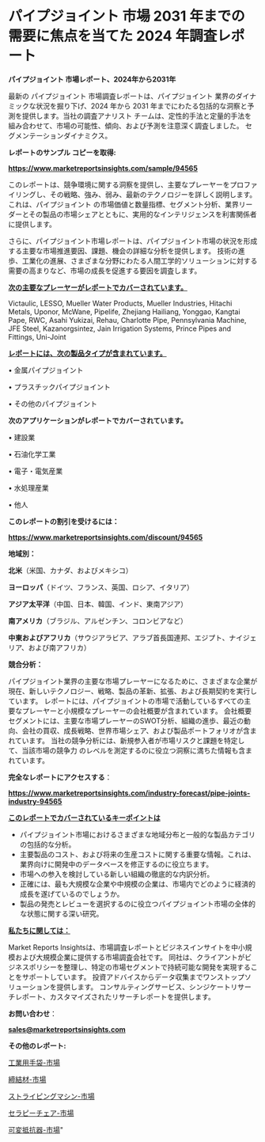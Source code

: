 # パイプジョイント 市場 2031 年までの需要に焦点を当てた 2024 年調査レポート

<strong>パイプジョイント 市場レポート、2024年から2031年</strong>

最新の パイプジョイント 市場調査レポートは、パイプジョイント 業界のダイナミックな状況を掘り下げ、2024 年から 2031 年までにわたる包括的な洞察と予測を提供します。当社の調査アナリスト チームは、定性的手法と定量的手法を組み合わせて、市場の可能性、傾向、および予測を注意深く調査しました。 セグメンテーションダイナミクス。



<strong>レポートのサンプル コピーを取得:</strong> <a href=https://www.marketreportsinsights.com/sample/94565>

<strong><u>https://www.marketreportsinsights.com/sample/94565</u></strong></a>

このレポートは、競争環境に関する洞察を提供し、主要なプレーヤーをプロファイリングし、その戦略、強み、弱み、最新のテクノロジーを詳しく説明します。 これは、パイプジョイント の市場価値と数量指標、セグメント分析、業界リーダーとその製品の市場シェアとともに、実用的なインテリジェンスを利害関係者に提供します。

さらに、パイプジョイント市場レポートは、パイプジョイント市場の状況を形成する主要な市場推進要因、課題、機会の詳細な分析を提供します。 技術の進歩、工業化の進展、さまざまな分野にわたる人間工学的ソリューションに対する需要の高まりなど、市場の成長を促進する要因を調査します。



<strong><u>次の主要なプレーヤーがレポートでカバーされています。</u></strong>

Victaulic, LESSO, Mueller Water Products, Mueller Industries, Hitachi Metals, Uponor, McWane, Pipelife, Zhejiang Hailiang, Yonggao, Kangtai Pape, RWC, Asahi Yukizai, Rehau, Charlotte Pipe, Pennsylvania Machine, JFE Steel, Kazanorgsintez, Jain Irrigation Systems, Prince Pipes and Fittings, Uni-Joint



<strong><u><b>レポートには、次の製品タイプが含まれています。</b></u></strong>

• 金属パイプジョイント

• プラスチックパイプジョイント

• その他のパイプジョイント



<strong><b>次のアプリケーションがレポートでカバーされています。</b></strong>

• 建設業

• 石油化学工業

• 電子・電気産業

• 水処理産業

• 他人



<strong><b>このレポートの割引を受けるには：</b></strong><a href=https://www.marketreportsinsights.com/discount/94565>

<strong><u>https://www.marketreportsinsights.com/discount/94565</u></strong></a>



<strong>地域別：</strong>



<strong>北米</strong>（米国、カナダ、およびメキシコ）



<strong>ヨーロッパ</strong>（ドイツ、フランス、英国、ロシア、イタリア）



<strong>アジア太平洋</strong>（中国、日本、韓国、インド、東南アジア）



<strong>南アメリカ</strong>（ブラジル、アルゼンチン、コロンビアなど）



<strong>中東およびアフリカ</strong>（サウジアラビア、アラブ首長国連邦、エジプト、ナイジェリア、および南アフリカ）



<strong>競合分析：</strong>

パイプジョイント業界の主要な市場プレーヤーになるために、さまざまな企業が現在、新しいテクノロジー、戦略、製品の革新、拡張、および長期契約を実行しています。 レポートには、パイプジョイントの市場で活動しているすべての主要なプレーヤーと小規模なプレーヤーの会社概要が含まれています。 会社概要セグメントには、主要な市場プレーヤーのSWOT分析、組織の進歩、最近の動向、会社の買収、成長戦略、世界市場シェア、および製品ポートフォリオが含まれています。 当社の競争分析には、新規参入者が市場リスクと課題を特定して、当該市場の競争力 のレベルを測定するのに役立つ洞察に満ちた情報も含まれています。



<strong>完全なレポートにアクセスする</strong>：

<a href=https://www.marketreportsinsights.com/industry-forecast/pipe-joints-industry-94565>

<strong><u>https://www.marketreportsinsights.com/industry-forecast/pipe-joints-industry-94565</u></strong></a>



<strong><u><b>このレポートでカバーされているキーポイントは</b></u></strong>
<ul>
  <li>パイプジョイント市場におけるさまざまな地域分布と一般的な製品カテゴリの包括的な分析。</li>
  <li>主要製品のコスト、および将来の生産コストに関する重要な情報。これは、業界向けに開発中のデータベースを修正するのに役立ちます。</li>
  <li>市場への参入を検討している新しい組織の徹底的な内訳分析。</li>
  <li>正確には、最も大規模な企業や中規模の企業は、市場内でどのように経済的成長を遂げているのでしょうか。</li>
  <li>製品の発売とレビューを選択するのに役立つパイプジョイント市場の全体的な状態に関する深い研究。</li>
</ul>


<strong><u><b>私たちに関しては：</b></u></strong>

Market Reports Insightsは、市場調査レポートとビジネスインサイトを中小規模および大規模企業に提供する市場調査会社です。 同社は、クライアントがビジネスポリシーを整理し、特定の市場セグメントで持続可能な開発を実現することをサポートしています。 投資アドバイスからデータ収集までワンストップソリューションを提供します。 コンサルティングサービス、シンジケートリサーチレポート、カスタマイズされたリサーチレポートを提供します。



<strong><b>お問い合わせ</b></strong>：

<a href=mailto:sales@marketreportsinsights.com>

<strong><u>sales@marketreportsinsights.com</u></strong></a>



<strong>その他のレポート:</strong>

<a href=https://www.linkedin.com/pulse/工業用手袋-市場-2023-新興市場-将来の動向と市場需要-2030-kwz8f/>工業用手袋-市場</a>

<a href=https://www.linkedin.com/pulse/締結材-市場-2023-新興市場-将来の動向と市場需要-2030-pr-news-hub-fkspf/>締結材-市場</a>

<a href=https://www.linkedin.com/pulse/ストライピングマシン-市場-2023-年のダイナミクスとビジネストレンド-j3zuf/>ストライピングマシン-市場</a>

<a href=https://www.linkedin.com/pulse/セラピーチェア-市場-2023-収益と成長ドライバー-2030-trendsetters-testimonials-360-anal-mrstf/>セラピーチェア-市場</a>

<a href=https://www.linkedin.com/pulse/可変抵抗器-市場-2023-総利益と主要ベンダー-2030-trend-titans-360-analysis-qfs3f/>可変抵抗器-市場</a>"
